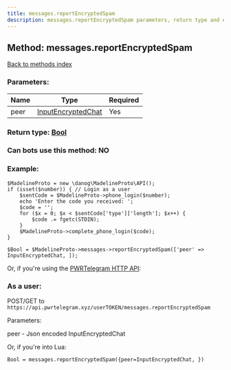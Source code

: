 ```yaml
---
title: messages.reportEncryptedSpam
description: messages.reportEncryptedSpam parameters, return type and example
---
```

## Method: messages.reportEncryptedSpam  
[Back to methods index](index.md)


### Parameters:

| Name     |    Type       | Required |
|----------|---------------|----------|
|peer|[InputEncryptedChat](../types/InputEncryptedChat.md) | Yes|


### Return type: [Bool](../types/Bool.md)

### Can bots use this method: **NO**


### Example:


```
$MadelineProto = new \danog\MadelineProto\API();
if (isset($number)) { // Login as a user
    $sentCode = $MadelineProto->phone_login($number);
    echo 'Enter the code you received: ';
    $code = '';
    for ($x = 0; $x < $sentCode['type']['length']; $x++) {
        $code .= fgetc(STDIN);
    }
    $MadelineProto->complete_phone_login($code);
}

$Bool = $MadelineProto->messages->reportEncryptedSpam(['peer' => InputEncryptedChat, ]);
```

Or, if you're using the [PWRTelegram HTTP API](https://pwrtelegram.xyz):



### As a user:

POST/GET to `https://api.pwrtelegram.xyz/userTOKEN/messages.reportEncryptedSpam`

Parameters:

peer - Json encoded InputEncryptedChat




Or, if you're into Lua:

```
Bool = messages.reportEncryptedSpam({peer=InputEncryptedChat, })
```


